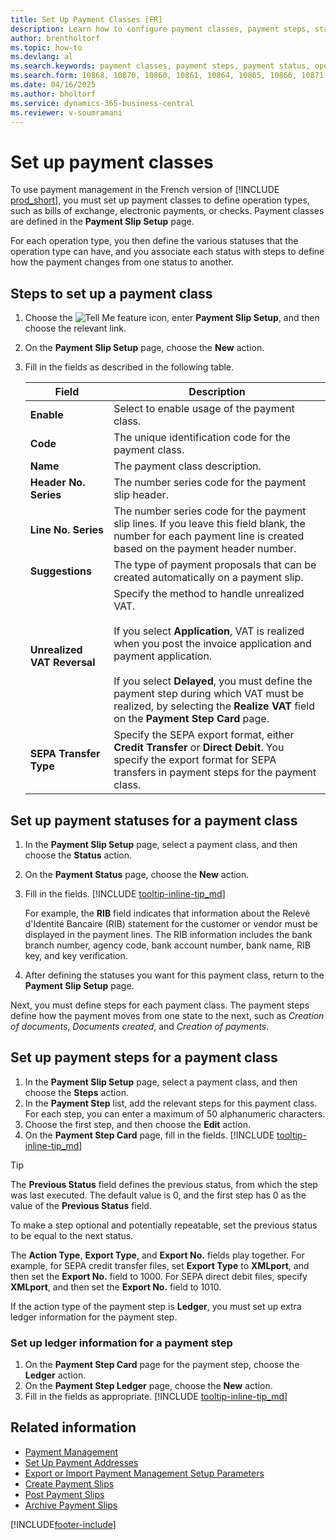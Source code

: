 ```yaml
---
title: Set Up Payment Classes [FR]
description: Learn how to configure payment classes, payment steps, statuses, and ledger information to manage operation types, such as bills of exchange, electronic payments, or checks.
author: brentholtorf
ms.topic: how-to
ms.devlang: al
ms.search.keywords: payment classes, payment steps, payment status, operation types, exchange bills, bills of exchange, ledger information, French version
ms.search.form: 10868, 10870, 10860, 10861, 10864, 10865, 10866, 10871, 10872, 10873, 10874, 10877, 10878, 10879, 10869, 10867, 10882, 10880
ms.date: 04/16/2025
ms.author: bholtorf
ms.service: dynamics-365-business-central
ms.reviewer: v-soumramani
---
```


# Set up payment classes

To use payment management in the French version of [!INCLUDE [prod_short](../../includes/prod_short.md)], you must set up payment classes to define operation types, such as bills of exchange, electronic payments, or checks. Payment classes are defined in the **Payment Slip Setup** page.  

For each operation type, you then define the various statuses that the operation type can have, and you associate each status with steps to define how the payment changes from one status to another.  

## Steps to set up a payment class  

1. Choose the ![Tell Me feature](../../media/ui-search/search_small.png "Tell me what you want to do") icon, enter **Payment Slip Setup**, and then choose the relevant link.  
1. On the **Payment Slip Setup** page, choose the **New** action.  
1. Fill in the fields as described in the following table.  

    |Field|Description|  
    |---------------------------------|---------------------------------------|  
    |**Enable**|Select to enable usage of the payment class.|  
    |**Code**|The unique identification code for the payment class.|  
    |**Name**|The payment class description.|  
    |**Header No. Series**|The number series code for the payment slip header.|  
    |**Line No. Series**|The number series code for the payment slip lines. If you leave this field blank, the number for each payment line is created based on the payment header number.|  
    |**Suggestions**|The type of payment proposals that can be created automatically on a payment slip.|  
    |**Unrealized VAT Reversal**|Specify the method to handle unrealized VAT.<br><br/> If you select **Application**, VAT is realized when you post the invoice application and payment application.<br><br/> If you select **Delayed**, you must define the payment step during which VAT must be realized, by selecting the **Realize VAT** field on the **Payment Step Card** page.|  
    |**SEPA Transfer Type**|Specify the SEPA export format, either **Credit Transfer** or **Direct Debit**. You specify the export format for SEPA transfers in payment steps for the payment class.|  

## Set up payment statuses for a payment class  

1. In the **Payment Slip Setup** page, select a payment class, and then choose the **Status** action.  
1. On the **Payment Status** page, choose the **New** action.  
1. Fill in the fields. [!INCLUDE [tooltip-inline-tip_md](../../includes/tooltip-inline-tip_md.md)]  

    For example, the **RIB** field indicates that information about the Relevé d'Identité Bancaire (RIB) statement for the customer or vendor must be displayed in the payment lines. The RIB information includes the bank branch number, agency code, bank account number, bank name, RIB key, and key verification.

1. After defining the statuses you want for this payment class, return to the **Payment Slip Setup** page.  

Next, you must define steps for each payment class. The payment steps define how the payment moves from one state to the next, such as *Creation of documents*, *Documents created*, and *Creation of payments*.  

## Set up payment steps for a payment class

1. In the **Payment Slip Setup** page, select a payment class, and then choose the **Steps** action.  
1. In the **Payment Step** list, add the relevant steps for this payment class. For each step, you can enter a maximum of 50 alphanumeric characters.  
1. Choose the first step, and then choose the **Edit** action.  
1. On the **Payment Step Card** page, fill in the fields. [!INCLUDE [tooltip-inline-tip_md](../../includes/tooltip-inline-tip_md.md)]

> [!TIP]
> The **Previous Status** field defines the previous status, from which the step was last executed. The default value is 0, and the first step has 0 as the value of the **Previous Status** field.
>
> To make a step optional and potentially repeatable, set the previous status to be equal to the next status.
>
> The **Action Type**, **Export Type**, and **Export No.** fields play together. For example, for SEPA credit transfer files, set **Export Type** to **XMLport**, and then set the **Export No.** field to 1000. For SEPA direct debit files, specify **XMLport**, and then set the **Export No.** field to 1010.

If the action type of the payment step is **Ledger**, you must set up extra ledger information for the payment step.  

### Set up ledger information for a payment step  

1. On the **Payment Step Card** page for the payment step, choose the **Ledger** action.  
1. On the **Payment Step Ledger** page, choose the **New** action.  
1. Fill in the fields as appropriate. [!INCLUDE [tooltip-inline-tip_md](../../includes/tooltip-inline-tip_md.md)]

## Related information

- [Payment Management](payment-management.md)  
- [Set Up Payment Addresses](how-to-set-up-payment-addresses.md)  
- [Export or Import Payment Management Setup Parameters](how-to-export-or-import-payment-management-setup-parameters.md)  
- [Create Payment Slips](how-to-create-payment-slips.md)  
- [Post Payment Slips](how-to-post-payment-slips.md)  
- [Archive Payment Slips](how-to-archive-payment-slips.md)

[!INCLUDE[footer-include](../../includes/footer-banner.md)]
